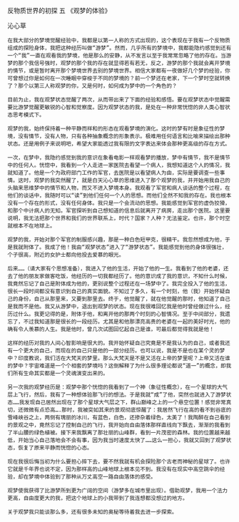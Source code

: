 反物质世界的初探 五 《观梦的体验》

沁心草


    在我大部分的梦境觉醒经验中，我都是以第一人称的方式出现的，这个表现在于我有一个反物质组成的探险身体，我把这种经历叫做“游梦”。然而，几乎所有的梦境中，我都能隐约感觉到还有一个“我”一直在观看我的梦境，他是那么的安静，从不发言以至于我常常忽略了他的存在。当游梦的那个我信号强时，观梦的那个我的存在就显得若有若无，反之，游梦的那个我就会离开梦境的情节，或是暂时离开那个梦境世界去别的梦境世界。相信大家都有一夜做好几个梦的经验，你可曾想过你是如何在一次睡眠中穿梭于不同的梦境的？前一个梦还在老家，下一个梦时空就转换了？那个以第三人称观梦的你，又是何时，如何成为梦中的一个角色的？

    目前为止，我在观梦状态觉醒了两次，从而带出来了下面的经验和感悟。要在观梦状态中觉醒需要比游梦觉醒更敏锐的心智和觉察度。因为观梦状态的我，是处在一种非常恍惚的非人类心智状态思考模式下。

    观梦的我，始终保持着一种平静而祥和的形态在观看梦境的演化。这时的梦有时是象征性的梦境，没有情节，没有人物，只有各种抽象概念的形象表示。极难用任何语言和比喻来描绘出那种状态。还是用例子来说明吧，希望大家能透过我有限的文字表达来体会那种更高级的存在方式。

    一次，在梦中，我隐约感觉到我的意识在象看电影一样观看梦的播放，梦中有情节，我不是情节中的任何人。恍惚中，我看到一个人走进一家医院去看望一个病人，我想知道这个人的情况，我就知道了。他是一个为政府部门工作的军官，去医院是以看望病人为由，实际是要调查一些事情。这时，观梦的我突然醒了，就是白天沁心草的思维进入了那个观梦的我，并开始用我自己的头脑来思维梦中的情节和人物，而又不进入梦境本身。我观看了军官和病人谈话的整个过程，在他们的谈话中，我随时可以“读”到他们任何一个人的思想。而他们全然不知我的存在。我也根本没有一个存在的形式，没有任何身体。我只是一个会流动的思想。我能感觉到军官的虚伪狡猾，和那个中计病人的无知。军官探听到自己想知道的信息后就离开了病房，走出那个医院。这里要说明，我无法把那个世界和我们的世界联系上，时代？国家？人种？无法鉴定。也许，那个时空就根本不在地球上。

    观梦的我，开始对那个军官的制服感兴趣，那是一种白色短甲克，很精干。我忽然想成为他，于是我就附体了。我成了他！我由“观梦状态”进入了“游梦状态”。我能感觉到他的身体很强壮，个子很高，附近的女护士都向他投去爱慕的眼光。

    后来……（请大家有个思想准备），我进入了他的生活，开始了他的一生。我看到了他的老婆，还去了他的朋友家做客吃饭，他经历的一切我都经历了。他的意识成了我的意识，不知什么时候，我竟然忘记了自己是附体成为他的，更别说整个过程还在一场梦中了。我完全投入了他的生活，很长一段时间都没有意识到自己的真实面貌。不知过了多久，有一个时刻，他（我）开始怀疑自己的身份，自己从那里来，又要到那里去。终于，他觉醒了，就在他觉醒的那时，他知道了自己是我而不是他。我又从游梦中，退出到观梦的状态。现在我很难回忆我是他时曾经做过什么，经历过什么。我更记得的是，附体于他，和离开他的那两个时刻的心智情况。至于中间部分，我遗忘了，不过我知道那是很长的一段经历。尤其是和他那漂亮高贵的老婆在一起的美好时光，他的确有令人羡慕的人生。我是他时，曾几次试图回忆起自己是谁，可最后都觉得我就是他！

    这样的经历对我的人间心智影响是很大的。我开始怀疑自己究竟是不是我认为的自己，或者我还有一个更大的自己，而现在的自己只是他的一部分经历。也可以说，我是不是也在某个灵的梦中？印度教说，我们活在大梵天的梦里。那么大梵天是不是又活在上帝的梦里呢？上帝又活在谁的梦中？宇宙难道是一个个相套的梦境吗？这倒解释了为什么很多理论都说“道一”的概念，即我们所有生命其实都是一个灵魂演变出来的。

    另一次我的观梦经历是：观梦中那个恍惚的我看到了一个神（象征性概念），在一个星球的大气层上飞行，然后，我有了一种想体验那飞行的想法。于是我就“成”了他，突然也就进入了游梦状态……我发现自己居然出现在了那个星球大气层之下，群山巅峰之上的一个悬空位置！感觉非常真切，还微微有点恐高….那时，我被突如其来的景观彻底惊醒了：我居然飞行在高的看不到谷底的雪峰峡谷之上，两侧有瑰丽的冰川，有蓝色，白色，还掺杂着绿色，太美了！我陶醉在自己看到的景观之中，竟然忘记了控制自己的飞行，我开始向自由落体那样直线向下飘去，渐渐的我看到了半山腰的绿色植被。接下来我飘离了那壮丽的山峰群，看到一片茂密的森林。我的位置越来越低，开始当心自己落地会不会有事，因为我当时速度太快了……这么一担心，我就又回到了观梦状态，恢复了原来平静而恍惚的心态。

    现在我很后悔当初为什么要担心摔下去，要不然我就有机会探险那个古老而神秘的星球了。也许它就是千年界也说不定，因为那样高的山峰地球上根本见不到。我没有在现实中高空跳伞的经验，却在梦境中体验到了那种从万丈高空一路自由落体的感受。

    观梦使我获得了比游梦所到更为广阔的空间（游梦多在城市里出现）。借助观梦，我用一个法力更高，自由度更大的我，把这个地球上的小我带到了我连想都没想过的地方。

    关于观梦我只能谈那么多，还有很多未知的奥秘等待着我去进一步探索。



